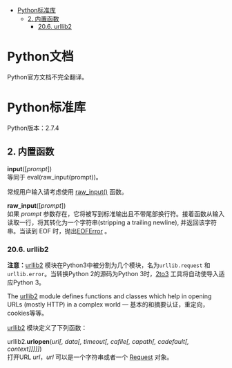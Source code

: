 * [Python标准库](#python标准库)  
	* [2. 内置函数](#2-内置函数)  
		* [20.6. urllib2](#206-urllib2) 

# Python文档
Python官方文档不完全翻译。  
# Python标准库
Python版本：2.7.4
## 2. 内置函数
**input**([*prompt*])  
等同于 eval(raw_input(prompt))。  

常规用户输入请考虑使用 [raw_input()](https://docs.python.org/2.7/library/functions.html#raw_input) 函数。

**raw_input**([*prompt*])  
如果 *prompt* 参数存在，它将被写到标准输出且不带尾部换行符。接着函数从输入读取一行，将其转化为一个字符串(stripping a trailing newline), 并返回该字符串。当读到 EOF 时，抛出[EOFError](https://docs.python.org/2.7/library/exceptions.html#exceptions.EOFError) 。

### 20.6. urllib2
**注意：**[urllib2](https://docs.python.org/2.7/library/urllib2.html#module-urllib2) 模块在Python3中被分割为几个模块，名为`urllib.request` 和 `urllib.error`。当转换Python 2的源码为Python 3时，[2to3](https://docs.python.org/2.7/glossary.html#term-2to3) 工具将自动使导入适应Python 3。

The [urllib2](https://docs.python.org/2.7/library/urllib2.html#module-urllib2) module defines functions and classes which help in opening URLs (mostly HTTP) in a complex world — 基本的和摘要认证，重定向，cookies等等。

[urllib2](https://docs.python.org/2.7/library/urllib2.html#module-urllib2) 模块定义了下列函数：

urllib2.**urlopen**(*url[, data[, timeout[, cafile[, capath[, cadefault[, context]]]]]*)  
打开URL *url*，*url* 可以是一个字符串或者一个 [Request](https://docs.python.org/2.7/library/urllib2.html#urllib2.Request) 对象。